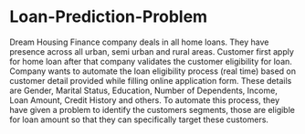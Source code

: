 # Loan-Prediction-Problem
Dream Housing Finance company deals in all home loans. They have presence across all urban, semi urban and rural areas. 
Customer first apply for home loan after that company validates the customer eligibility for loan. Company wants to automate the 
loan eligibility process (real time) based on customer detail provided while filling online application form. These details are 
Gender, Marital Status, Education, Number of Dependents, Income, Loan Amount, Credit History and others. To automate this process, 
they have given a problem to identify the customers segments, those are eligible for loan amount so that they can specifically 
target these customers.

